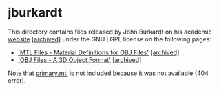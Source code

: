 # jburkardt

This directory contains files released by John Burkardt on his academic [website](https://people.sc.fsu.edu/~jburkardt/) [[archived]](https://web.archive.org/web/20231210121649/https://people.sc.fsu.edu/~jburkardt/) under the GNU LGPL license on the following pages:

* ['MTL Files - Material Definitions for OBJ Files'](https://people.sc.fsu.edu/~jburkardt/data/mtl/mtl.html) [[archived]](https://web.archive.org/web/20231210121513/https://people.sc.fsu.edu/~jburkardt/data/mtl/mtl.html)
* ['OBJ Files - A 3D Object Format'](https://people.sc.fsu.edu/~jburkardt/data/obj/obj.html) [[archived]](https://web.archive.org/web/20231209210523/https://people.sc.fsu.edu/~jburkardt/data/obj/obj.html)

Note that [primary.mtl](https://people.sc.fsu.edu/~jburkardt/data/mtl/primary.mtl) is not included because it was not available (404 error).
